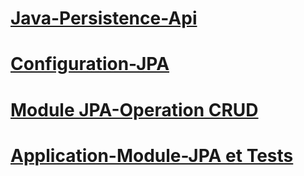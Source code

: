 # [Java-Persistence-Api](https://github.com/a-farsi/Java-Persistence-Api/blob/main/1-JPA-Persistence-API.md)
# [Configuration-JPA](https://github.com/a-farsi/Java-Persistence-Api/blob/main/2-Configuration-JPA.md)
# [Module JPA-Operation CRUD](https://github.com/a-farsi/Java-Persistence-Api/blob/main/3-Module-JPA-Operation-CRUD.md)
# [Application-Module-JPA et Tests](https://github.com/a-farsi/Java-Persistence-Api/blob/main/4-Module-JPA-et-Tests.md)